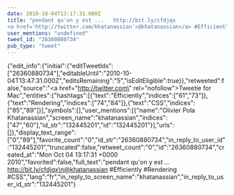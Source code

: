```yaml
---
date: 2010-10-04T13:17:31.000Z
title: "pendant qu'on y est ...   http://bit.ly/cfdjqx
<a href='http://twitter.com/khatanassian'>@khatanassian</a> #Efficiently #Rendering #CSS″"
user_mentions: "undefined"
tweet_id: "26360880734"
pub_type: "tweet"
---
```

{"edit_info":{"initial":{"editTweetIds":["26360880734"],"editableUntil":"2010-10-04T13:47:31.000Z","editsRemaining":"5","isEditEligible":true}},"retweeted":false,"source":"<a href=\"http://twitter.com\" rel=\"nofollow\">Tweetie for Mac</a>","entities":{"hashtags":[{"text":"Efficiently","indices":["61","73"]},{"text":"Rendering","indices":["74","84"]},{"text":"CSS","indices":["85","89"]}],"symbols":[],"user_mentions":[{"name":"Olivier Pola Khatanassian","screen_name":"khatanassian","indices":["47","60"],"id_str":"132445201","id":"132445201"}],"urls":[]},"display_text_range":["0","89"],"favorite_count":"0","id_str":"26360880734","in_reply_to_user_id":"132445201","truncated":false,"retweet_count":"0","id":"26360880734","created_at":"Mon Oct 04 13:17:31 +0000 2010","favorited":false,"full_text":"pendant qu'on y est ...   http://bit.ly/cfdjqx\n@khatanassian #Efficiently #Rendering #CSS","lang":"fr","in_reply_to_screen_name":"khatanassian","in_reply_to_user_id_str":"132445201"}
